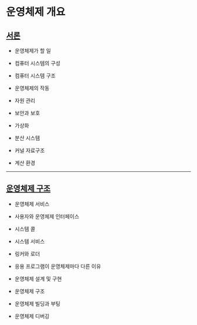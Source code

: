# 운영체제 개요

## [서론](./01_introduction/README.md)

- 운영체제가 할 일

- 컴퓨터 시스템의 구성

- 컴퓨터 시스템 구조

- 운영체제의 작동

- 자원 관리

- 보안과 보호

- 가상화

- 분산 시스템

- 커널 자료구조

- 계산 환경

---

## [운영체제 구조](./02_OSStructure/README.md)

- 운영체제 서비스

- 사용자와 운영체제 인터페이스

- 시스템 콜

- 시스템 서비스

- 링커와 로더

- 응용 프로그램이 운영체제마다 다른 이유

- 운영체제 설계 및 구현

- 운영체제 구조

- 운영체제 빌딩과 부팅

- 운영체제 디버깅


